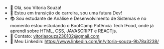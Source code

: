 - 👋 Olá, sou Vitoria Souza!
- 🎯 Estou em transição de carreira, sou uma futura Dev!
- 📚 Sou estudante de Análise e Desenvolvimento de Sistemas e no momento estou estudando o BootCamp Potência Tech IFood, onde já aprendi sobre HTML, CSS, JAVASCRIPT e REACTjs.
- 📨 Contato: vitoriasouza230102@gmail.com
- 👀 Meu Linkedin: https://www.linkedin.com/in/vitoria-souza-9b78a3238/

<!---
VitoriaSDev/VitoriaSDev is a ✨ special ✨ repository because its `README.md` (this file) appears on your GitHub profile.
You can click the Preview link to take a look at your changes.
--->
